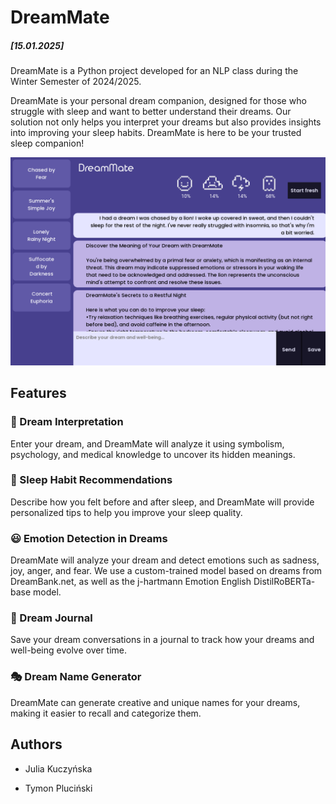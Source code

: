 # DreamMate
##### [15.01.2025]

DreamMate is a Python project developed for an NLP class during the Winter Semester of 2024/2025.

DreamMate is your personal dream companion, designed for those who struggle with sleep and want to better understand their dreams. Our solution not only helps you interpret your dreams but also provides insights into improving your sleep habits. DreamMate is here to be your trusted sleep companion!

![DreamMate Screenshot](resources/dreammatedemo.png)

## Features

### 🌙 Dream Interpretation
Enter your dream, and DreamMate will analyze it using symbolism, psychology, and medical knowledge to uncover its hidden meanings.

### 🛌 Sleep Habit Recommendations
Describe how you felt before and after sleep, and DreamMate will provide personalized tips to help you improve your sleep quality.

### 😃 Emotion Detection in Dreams
DreamMate will analyze your dream and detect emotions such as sadness, joy, anger, and fear. We use a custom-trained model based on dreams from DreamBank.net, as well as the j-hartmann Emotion English DistilRoBERTa-base model.

### 📖 Dream Journal
Save your dream conversations in a journal to track how your dreams and well-being evolve over time.

### 🎭 Dream Name Generator
DreamMate can generate creative and unique names for your dreams, making it easier to recall and categorize them.

## Authors

* Julia Kuczyńska

* Tymon Pluciński